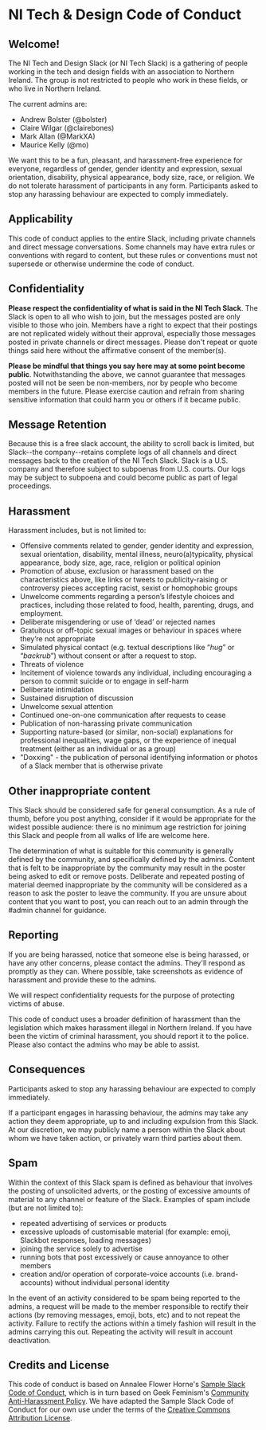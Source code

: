 NI Tech & Design Code of Conduct
================================

Welcome!
--------

The NI Tech and Design Slack (or NI Tech Slack) is a gathering of people working in the tech and design fields with an association to Northern Ireland. The group is not restricted to people who work in these fields, or who live in Northern Ireland.

The current admins are:

- Andrew Bolster (@bolster)
- Claire Wilgar (@clairebones)
- Mark Allan (@MarkXA)
- Maurice Kelly (@mo)

We want this to be a fun, pleasant, and harassment-free experience for everyone, regardless of gender, gender identity and expression, sexual orientation, disability, physical appearance, body size, race, or religion. We do not tolerate harassment of participants in any form. Participants asked to stop any harassing behaviour are expected to comply immediately.


Applicability
-------------

This code of conduct applies to the entire Slack, including private channels and direct message conversations. Some channels may have extra rules or conventions with regard to content, but these rules or conventions must not supersede or otherwise undermine the code of conduct.


Confidentiality
---------------

**Please respect the confidentiality of what is said in the NI Tech Slack**. The Slack is open to all who wish to join, but the messages posted are only visible to those who join. Members have a right to expect that their postings are not replicated widely without their approval, especially those messages posted in private channels or direct messages. Please don't repeat or quote things said here without the affirmative consent of the member(s).

**Please be mindful that things you say here may at some point become public**. Notwithstanding the above, we cannot guarantee that messages posted will not be seen be non-members, nor by people who become members in the future. Please exercise caution and refrain from sharing sensitive information that could harm you or others if it became public.

Message Retention
-----------------

Because this is a free slack account, the ability to scroll back is limited, but Slack--the company--retains complete logs of all channels and direct messages back to the creation of the NI Tech Slack. Slack is a U.S. company and therefore subject to subpoenas from U.S. courts. Our logs may be subject to subpoena and could become public as part of legal proceedings.

Harassment
----------

Harassment includes, but is not limited to:

* Offensive comments related to gender, gender identity and expression, sexual orientation, disability, mental illness, neuro(a)typicality, physical appearance, body size, age, race, religion or political opinion
* Promotion of abuse, exclusion or harassment based on the characteristics above, like links or tweets to publicity-raising or controversy pieces accepting racist, sexist or homophobic groups
* Unwelcome comments regarding a person’s lifestyle choices and practices, including those related to food, health, parenting, drugs, and employment.
* Deliberate misgendering or use of ‘dead’ or rejected names
* Gratuitous or off-topic sexual images or behaviour in spaces where they’re not appropriate
* Simulated physical contact (e.g. textual descriptions like “*hug*” or “*backrub*”) without consent or after a request to stop.
* Threats of violence
* Incitement of violence towards any individual, including encouraging a person to commit suicide or to engage in self-harm
* Deliberate intimidation
* Sustained disruption of discussion
* Unwelcome sexual attention
* Continued one-on-one communication after requests to cease
* Publication of non-harassing private communication
* Supporting nature-based (or similar, non-social) explanations for professional inequalities, wage gaps, or the experience of inequal treatment (either as an individual or as a group)
* "Doxxing" - the publication of personal identifying information or photos of a Slack member that is otherwise private

Other inappropriate content
---------------------------

This Slack should be considered safe for general consumption. As a rule of thumb, before you post anything, consider if it would be appropriate for the widest possible audience: there is no minimum age restriction for joining this Slack and people from all walks of life are welcome here.

The determination of what is suitable for this community is generally defined by the community, and specifically defined by the admins. Content that is felt to be inappropriate by the community may result in the poster being asked to edit or remove posts. Deliberate and repeated posting of material deemed inappropriate by the community will be considered as a reason to ask the poster to leave the community. If you are unsure about content that you want to post, you can reach out to an admin through the #admin channel for guidance.

Reporting
---------

If you are being harassed, notice that someone else is being harassed, or have any other concerns, please contact the admins. They'll respond as promptly as they can. Where possible, take screenshots as evidence of harassment and provide these to the admins.

We will respect confidentiality requests for the purpose of protecting victims of abuse.

This code of conduct uses a broader definition of harassment than the legislation which makes harassment illegal in Northern Ireland. If you have been the victim of criminal harassment, you should report it to the police. Please also contact the admins who may be able to assist.

Consequences
------------

Participants asked to stop any harassing behaviour are expected to comply immediately.

If a participant engages in harassing behaviour, the admins may take any action they deem appropriate, up to and including expulsion from this Slack. At our discretion, we may publicly name a person within the Slack about whom we have taken action, or privately warn third parties about them.

Spam
----

Within the context of this Slack spam is defined as behaviour that involves the posting of unsolicited adverts, or the posting of excessive amounts of material to any channel or feature of the Slack. Examples of spam include (but are not limited to):

- repeated advertising of services or products
- excessive uploads of customisable material (for example: emoji, Slackbot responses, loading messages)
- joining the service solely to advertise
- running bots that post excessively or cause annoyance to other members
- creation and/or operation of corporate-voice accounts  (i.e. brand-accounts) without individual personal identity

In the event of an activity considered to be spam being reported to the admins, a request will be made to the member responsible to rectify their actions (by removing messages, emoji, bots, etc) and to not repeat the activity. Failure to rectify the actions within a timely fashion will result in the admins carrying this out. Repeating the activity will result in account deactivation.


Credits and License
--------------------

This code of conduct is based on Annalee Flower Horne's [Sample Slack Code of Conduct](https://gist.github.com/annalee/2cddeff11357c3a8a613583ebca4dc17), which is in turn based on Geek Feminism's [Community Anti-Harassment Policy](http://geekfeminism.wikia.com/wiki/Community_anti-harassment/Policy). We have adapted the Sample Slack Code of Conduct for our own use under the terms of the [Creative Commons Attribution License](https://creativecommons.org/licenses/by/4.0/).
